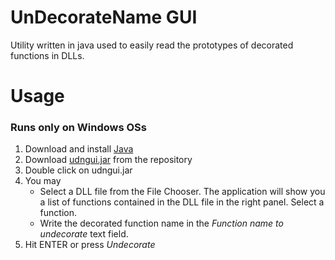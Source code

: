 # UnDecorateName GUI
Utility written in java used to easily read the prototypes of decorated functions in DLLs.

# Usage
### Runs only on Windows OSs
1. Download and install [Java](https://www.java.com/it/download/)
2. Download [udngui.jar](https://github.com/EnlitHamster/udngui/releases) from the repository
3. Double click on udngui.jar
4. You may
   - Select a DLL file from the File Chooser. The application will show you a list of functions contained in the DLL file in the right panel. Select a function.
   - Write the decorated function name in the *Function name to undecorate* text field.
5. Hit ENTER or press *Undecorate*
